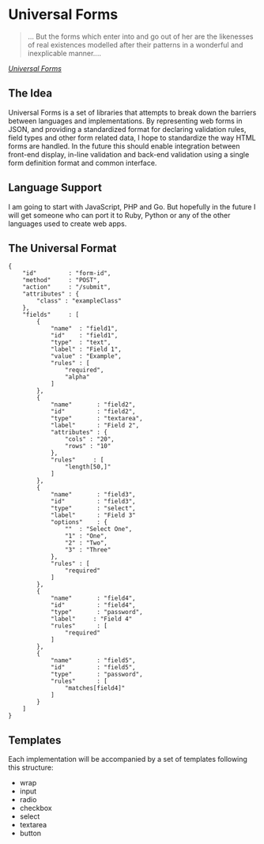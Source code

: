 # Universal Forms #

> ... But the forms which enter into and go out of her are the likenesses of real existences modelled after their patterns in a wonderful and inexplicable manner....

*[Universal Forms](http://en.wikipedia.org/wiki/Theory_of_Forms)*

## The Idea ##

Universal Forms is a set of libraries that attempts to break down the barriers between languages and implementations.  By representing web forms in JSON, and providing a standardized format for declaring validation rules, field types and other form related data, I hope to standardize the way HTML forms are handled.  In the future this should enable integration between front-end display, in-line validation and back-end validation using a single form definition format and common interface.

## Language Support ##

I am going to start with JavaScript, PHP and Go.  But hopefully in the future I will get someone who can port it to Ruby, Python or any of the other languages used to create web apps.

## The Universal Format ##

	{
		"id"         : "form-id",
		"method"     : "POST",
		"action"     : "/submit",
		"attributes" : {
			"class" : "exampleClass"
		},
		"fields"     : [
			{
				"name"  : "field1",
				"id"    : "field1",
				"type"  : "text",
				"label" : "Field 1",
				"value" : "Example",
				"rules" : [
					"required",
					"alpha"
				]
			},
			{
				"name"       : "field2",
				"id"         : "field2",
				"type"       : "textarea",
				"label"      : "Field 2",
				"attributes" : {
					"cols" : "20",
					"rows" : "10"
				},
				"rules"     : [
					"length[50,]"
				]
			},
			{
				"name"       : "field3",
				"id"         : "field3",
				"type"       : "select",
				"label"      : "Field 3"
				"options"    : {
					""  : "Select One",
					"1" : "One",
					"2" : "Two",
					"3" : "Three"
				},
				"rules" : [
					"required"
				]
			},
			{
				"name"       : "field4",
				"id"         : "field4",
				"type"       : "password",
				"label"     : "Field 4"
				"rules"      : [
					"required"
				]
			},
			{
				"name"       : "field5",
				"id"         : "field5",
				"type"       : "password",
				"rules"      : [
					"matches[field4]"
				]
			}
		]
	}

## Templates

Each implementation will be accompanied by a set of templates following this structure:

- wrap
- input
- radio
- checkbox
- select
- textarea
- button







